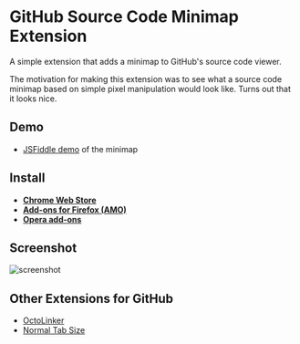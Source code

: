 # GitHub Source Code Minimap Extension

A simple extension that adds a minimap to GitHub's source code viewer.

The motivation for making this extension was to see what a source code minimap based on simple pixel manipulation would look like. Turns out that it looks nice.

## Demo

* [JSFiddle demo][demo] of the minimap

## Install

* **[Chrome Web Store][webstore]**
* **[Add-ons for Firefox (AMO)][amo]**
* **[Opera add-ons][opera]**

## Screenshot

![screenshot][ss]

## Other Extensions for GitHub

* [OctoLinker]
* [Normal Tab Size][tabs]

[demo]: https://jsfiddle.net/slikts/hgajz34x/
[ss]: https://i.imgur.com/kB0MCGq.png
[webstore]: https://chrome.google.com/webstore/detail/iljknpnnoceplhlociodngokfookdmpe/
[amo]: https://addons.mozilla.org/en-US/firefox/addon/gh-minimap/
[OctoLinker]: https://octolinker.github.io/
[tabs]: https://chrome.google.com/webstore/detail/normal-tab-size/kjjblpbmpgkbfnonlanolpcmlolafamn
[opera]: #
